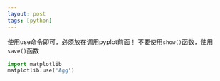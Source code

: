 ```yaml
---
layout: post
tags: [python]
---
```


使用use命令即可，必须放在调用pyplot前面！
不要使用`show()`函数，使用`save()`函数

```python
import matplotlib
matplotlib.use('Agg')
```

